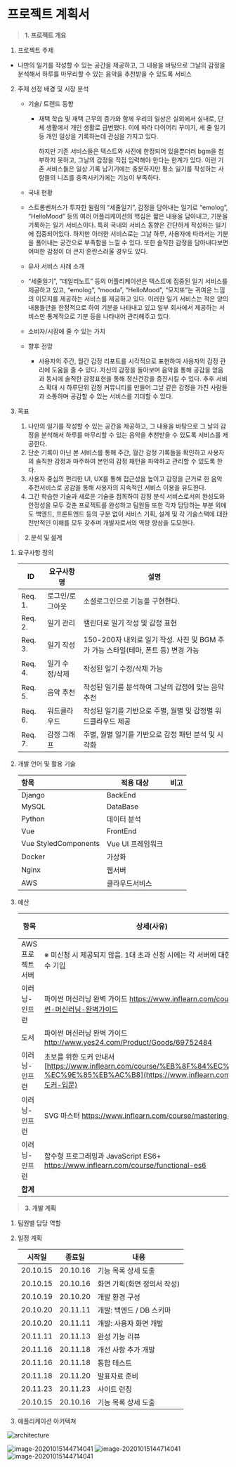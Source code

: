 # **프로젝트 계획서**

> **1. 프로젝트 개요**

1. 프로젝트 주제
- 나만의 일기를 작성할 수 있는 공간을 제공하고, 그 내용을 바탕으로 그날의 감정을 분석해서 하루를 마무리할 수 있는 음악을 추천받을 수 있도록 서비스
2. 주제 선정 배경 및 시장 분석
   - 기술/ 트렌드 동향
   
     - 재택 학습 및 재택 근무의 증가와 함께 우리의 일상은 실외에서 실내로, 단체 생활에서 개인 생활로 급변했다. 이에 따라 다이어리 꾸미기, 세 줄 일기 등 개인 일상을 기록하는데 관심을 가지고 있다. 
   
       하지만 기존 서비스들은 텍스트와 사진에 한정되어 있을뿐더러 bgm을 첨부하지 못하고, 그날의 감정을 직접 입력해야 한다는 한계가 있다. 이런 기존 서비스들은 일상 기록 남기기에는 충분하지만 평소 일기를 작성하는 사람들의 니즈를 충족시키기에는 기능이 부족하다.
   
   - 국내 현황
     
   - 스트롱벤처스가 투자한 윌림의 “세줄일기”, 감정을 담아내는 일기로 “emolog”, “HelloMood” 등의 여러 어플리케이션의 핵심은 짧은 내용을 담아내고, 기분을 기록하는  일기 서비스이다. 특히 국내의 서비스 동향은 간단하게 작성하는 일기에 집중되어있다. 하지만 이러한 서비스로는 그날 하루, 사용자에 따라서는 기분을 풀어내는 공간으로 부족함을 느낄 수 있다. 또한 솔직한 감정을 담아내다보면 어떠한 감정이 더 큰지 혼란스러울 경우도 있다.
     
   - 유사 서비스 사례 소개
     
   - “세줄일기”, “데일리노트” 등의 어플리케이션은 텍스트에 집중된 일기 서비스를 제공하고 있고, “emolog”, “mooda”, “HelloMood”, “모지또”는 귀여운 느낌의 이모지를 제공하는 서비스를 제공하고 있다. 이러한 일기 서비스는 적은 양의 내용들만을 한정적으로 하여 기분을 나타내고 있고 일부 회사에서 제공하는 서비스만 통계적으로 기분 등을 나타내어 관리해주고 있다.
     
   - 소비자/시장에 줄 수 있는 가치
   
   - 향후 전망
   
     - 사용자의 주간, 월간 감정 리포트를 시각적으로 표현하여 사용자의 감정 관리에 도움을 줄 수 있다. 자신의 감정을 돌아보며 음악을 통해 공감을 얻음과 동시에 솔직한 감정표현을 통해 정신건강을 증진시킬 수 있다. 추후 서비스 확대 시 하루단위 감정 커뮤니티를 만들어 그날 같은 감정을 가진 사람들과 소통하며 공감할 수 있는 서비스를 기대할 수 있다.
   
3. 목표

   1. 나만의 일기를 작성할 수 있는 공간을 제공하고, 그 내용을 바탕으로 그 날의 감정을 분석해서 하루를 마무리할 수 있는 음악을 추천받을 수 있도록 서비스를 제공한다.
   2. 단순 기록이 아닌 본 서비스를 통해 주간, 월간 감정 기록들을 확인하고 사용자의 솔직한 감정과 마주하여 본인의 감정 패턴을 파악하고 관리할 수 있도록 한다.
   3. 사용자 중심의 편리한 UI, UX를 통해 접근성을 높이고 감정을 근거로 한 음악 추천서비스로 공감을 통해 사용자의 지속적인 서비스 이용을 유도한다.
   4. 그간 학습한 기술과 새로운 기술을 접목하여 감정 분석 서비스로서의 완성도와 안정성을 모두 갖춘 프로젝트를 완성하고 팀원들 또한 각자 담당하는 부분 외에도 백엔드, 프론트엔드 등의 구분 없이 서비스 기획, 설계 및 각 기술스택에 대한 전반적인 이해를 모두 갖추며 개발자로서의 역량 향상을 도모한다.

   

> **2.분석 및 설계**

1. 요구사항 정의

    | ID | 요구사항명 | 설명 |
    |----|------------|------|
    | Req. 1. |	로그인/로그아웃 | 소셜로그인으로 기능을 구현한다. |
    | Req. 2. |	일기 관리 |	캘린더로 일기 작성 및 감정 표현 |
    | Req. 3. |	일기 작성 |	150-200자 내외로 일기 작성. 사진 및 BGM 추가 가능 스타일(테마, 폰트 등) 변경 가능 |
    | Req. 4. |	일기 수정/삭제 | 작성된 일기 수정/삭제 가능 |
    | Req. 5. |	음악 추천 | 작성된 일기를 분석하여 그날의 감정에 맞는 음악 추천 |
    | Req. 6. |	워드클라우드 | 작성된 일기를 기반으로 주별, 월별 및 감정별 워드클라우드 제공 |
    | Req. 7. |	감정 그래프 | 주별, 월별 일기를 기반으로 감정 패턴 분석 및 시각화 |

2. 개발 언어 및 활용 기술

    | 항목                 | 적용 대상         | 비고 |
    | :------------------- | ----------------- | ---- |
    | Django               | BackEnd           |      |
    | MySQL                | DataBase          |      |
    | Python               | 데이터 분석       |      |
    | Vue                  | FrontEnd          |      |
    | Vue StyledComponents | Vue UI 프레임워크 |      |
    | Docker               | 가상화            |      |
    | Nginx                | 웹서버            |      |
    | AWS                  | 클라우드서비스    |      |

    

3. 예산

   | 항목              | 상세(사유)                                                   | 수량 | 비용       |
   | ----------------- | ------------------------------------------------------------ | ---- | ---------- |
   | AWS 프로젝트 서버 | ※ 미신청 시 제공되지 않음. 1대 초과 신청 시에는 각 서버에 대한 목적 필수 기입 | 1    |            |
   | 이러닝-인프런     | 파이썬 머신러닝 완벽 가이드  https://www.inflearn.com/course/파이썬-머신러닝-완벽가이드 | 1    | 99000      |
   | 도서              | 파이썬 머신러닝 완벽 가이드  http://www.yes24.com/Product/Goods/69752484 | 1    | 38000      |
   | 이러닝-인프런     | 초보를 위한 도커 안내서  [https://www.inflearn.com/course/%EB%8F%84%EC%BB%A4-%EC%9E%85%EB%AC%B8](https://www.inflearn.com/course/도커-입문) | 1    | 29700      |
   | 이러닝-인프런     | SVG 마스터  https://www.inflearn.com/course/mastering-svg    | 1    | 27500      |
   | 이러닝-인프런     | 함수형 프로그래밍과 JavaScript ES6+  https://www.inflearn.com/course/functional-es6 | 1    | 55000      |
   | **합계**          |                                                              |      | **249200** |

   



> **3. 개발 계획**

1. 팀원별 담당 역할

2. 일정 계획

   | **시작일** | **종료일** | **내용**                    |
   | ---------- | ---------- | --------------------------- |
   | 20.10.15   | 20.10.16   | 기능 목록 상세 도출         |
   | 20.10.15   | 20.10.16   | 화면 기획(화면 정의서 작성) |
   | 20.10.19   | 20.10.20   | 개발 환경 구성              |
   | 20.10.20   | 20.11.11   | 개발: 백엔드 / DB 스키마    |
   | 20.10.20   | 20.11.11   | 개발: 사용자 화면 개발      |
   | 20.11.11   | 20.11.13   | 완성 기능 리뷰              |
   | 20.11.16   | 20.11.18   | 개선 사항 추가 개발         |
   | 20.11.16   | 20.11.18   | 통합 테스트                 |
   | 20.11.18   | 20.11.20   | 발표자료 준비               |
   | 20.11.23   | 20.11.23   | 사이트 런칭                 |
   | 20.10.15   | 20.10.16   | 기능 목록 상세 도출         |

3. 애플리케이션 아키텍쳐

![architecture](./images/1.png)

![image-20201015144714041](./images/2.jpg)
![image-20201015144714041](./images/3.jpg)
![image-20201015144714041](./images/4.jpg)
